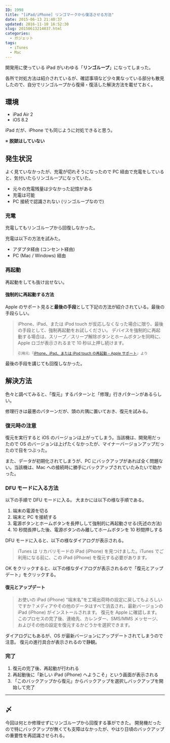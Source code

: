 ```yaml
---
ID: 1998
title: "[iPad/iPhone] リンゴマークから復活させる方法"
date: 2015-06-13 21:40:37
updated: 2016-11-10 16:52:30
slug: 20150613214037.html
categories:
  - ガジェット
tags:
  - iTunes
  - Mac
---
```


開発用に使っている iPad がいわゆる「<strong>リンゴループ</strong>」になってしまった。

各所で対処方法は紹介されているが、確認事項など少々異なっている部分も散見したので、自分でリンゴループから復帰・復活した解決方法を載せておく。

<!--more-->

## 環境

- iPad Air 2
- iOS 8.2

iPad だが、iPhone でも同じように対処できると思う。

※ **脱獄はしていない**

## 発生状況

よく見ていなかったが、充電が切れそうになったので PC 経由で充電をしていると、気付いたらリンゴループになっていた。

- 元々の充電残量は少なかった記憶がある
- 充電は可能
- PC 接続で認識されない (リンゴループなので)

### 充電

充電してもリンゴループから回復しなかった。

充電は以下の方法を試みた。

- アダプタ経由 (コンセント経由)
- PC (Mac / Windows) 経由

### 再起動

再起動をしても抜け出せない。

#### 強制的に再起動する方法

Apple のサポート見ると**最後の手段**として下記の方法が紹介されている。最後の手段らしい。

> iPhone、iPad、または iPod touch が反応しなくなった場合に限り、最後の手段として、強制再起動をお試しください。 デバイスを強制的に再起動する場合は、スリープ／スリープ解除ボタンとホームボタンを同時に、Apple ロゴが表示されるまで 10 秒以上押し続けます。
>
> <small>引用元:『<a href="https://support.apple.com/ja-jp/HT201559" target="_blank">iPhone、iPad、または iPod touch の再起動 - Apple サポート</a>』より</small>

最後の手段を講じても回復しなかった。

## 解決方法

色々と調べてみると、「復元」するパターンと「修理」行きパターンがあるらしい。

修理行きは最悪のパターンだが、頭の片隅に置いておき、復元を試みる。

### 復元時の注意

復元を実行すると iOS のバージョンは上がってしまう。当該機は、開発用だったので OS のバージョンは上げたくなかったが、マイナーバージョンアップだったので目をつぶった。

また、データが初期化されてしまうが、PC にバックアップがあれば全く問題ない。当該機は、Mac への接続時に勝手にバックアップされていたみたいで助かった。

### DFU モードに入る方法

以下の手順で DFU モードに入る。
大まかには以下の様な手順である。

1. 端末の電源を切る
1. 端末と PC を接続する
1. 電源ボタンとホームボタンを長押しして強制的に再起動させる(先述の方法)
1. 10 秒間長押した後、電源ボタンのみ離してホームボタンを 10 秒間押しする

DFU モードに入ると、以下の様なダイアログが表示される。

> iTunes は リカバリモードの iPad (iPhone) を見つけました。iTunes でご利用になる前に、この iPad (iPhone) を復元する必要があります。

OK をクリックすると、以下の様なダイアログが表示されるので「復元とアップデート」をクリックする。

#### 復元とアップデート

> お使いの iPad (iPhone) “端末名”を工場出荷時の設定に戻してもよろしいですか？メディアやその他のデータはすべて消去され、最新バージョンの iPad (iPhone) がインストールされます。
> 復元を Apple に確認します。　このプロセスの完了後、連絡先、カレンダー、SMS/MMS メッセージ、およびその他の設定を復元するかどうかを選択できます。

ダイアログにもあるが、OS が最新バージョンにアップデートされてしまうので注意。
復元の進行具合が表示されるので静観。

### 完了

1. 復元の完了後、再起動が行われる
1. 再起動後に「新しい iPad (iPhone) へようこそ」という画面が表示される
1. 「このバックアップから復元」からバックアップを選択しバックアップを開始して完了

---

## 〆

今回は何とか修理せずにリンゴループから回復する事ができた。
開発機だったので特にバックアップが無くても支障はなかったが、やはり日頃のバックアップの重要性を再認識させられる。
